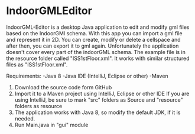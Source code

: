 # IndoorGMLEditor

IndoorGML-Editor is a desktop Java application to edit and modify gml files based on the IndoorGMl schema. With this app you can import
a gml file and represent it in 2D. You can create, modify or delete a cellspace and after then, you can export it to gml again.
Unfortunately the application doesn't cover every part of the indoorGML schema. The example file is in the resource folder called
"ISS1stFloor.xml". It works with similar structured files as "ISS1stFloor.xml".

Requirements:
-Java 8
-Java IDE (IntelliJ, Eclipse or other)
-Maven

1. Download the source code form GitHub 
2. Import it to a Maven project using IntelliJ, Eclipse or other IDE
   If you are using IntelliJ, be sure to mark "src" folders as Source and "resource" folders as resource
3. The application works with Java 8, so modify the default JDK, if it is needed.
4. Run Main.java in "gui" module
